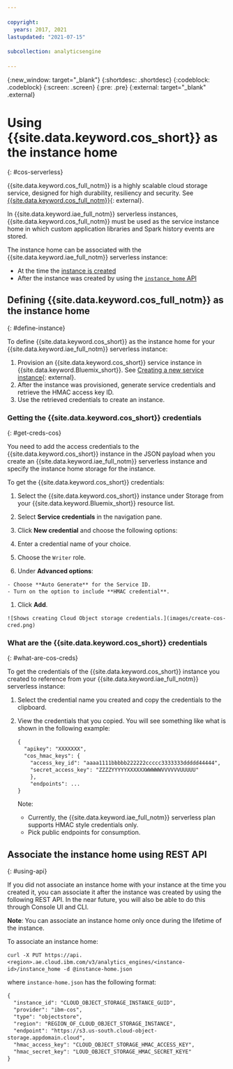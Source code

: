 ```yaml
---

copyright:
  years: 2017, 2021
lastupdated: "2021-07-15"

subcollection: analyticsengine

---
```


<!-- Attribute definitions -->
{:new_window: target="_blank"}
{:shortdesc: .shortdesc}
{:codeblock: .codeblock}
{:screen: .screen}
{:pre: .pre}
{:external: target="_blank" .external}

# Using {{site.data.keyword.cos_short}} as the instance home
{: #cos-serverless}

{{site.data.keyword.cos_full_notm}} is a highly scalable cloud storage service, designed for high durability, resiliency and security. See [{{site.data.keyword.cos_full_notm}}](/docs/cloud-object-storage?topic=cloud-object-storage-about-cloud-object-storage){: external}.

In {{site.data.keyword.iae_full_notm}} serverless instances, {{site.data.keyword.cos_full_notm}} must be used as the service instance home in which custom application libraries and Spark history events are stored.

The instance home can be associated with the {{site.data.keyword.iae_full_notm}} serverless instance:

-	At the time the [instance is created](#define-instance)
-	After the instance was created by using the [`instance_home` API](#using-api)

## Defining {{site.data.keyword.cos_full_notm}} as the instance home
{: #define-instance}

To define {{site.data.keyword.cos_short}} as the instance home for your {{site.data.keyword.iae_full_notm}} serverless instance:

1. Provision an {{site.data.keyword.cos_short}} service instance in {{site.data.keyword.Bluemix_short}}. See [Creating a new service instance](/docs/cloud-object-storage/iam?topic=cloud-object-storage-provision){: external}.
1. After the instance was provisioned, generate service credentials and retrieve the HMAC access key ID.
1. Use the retrieved credentials to create an instance.

### Getting the {{site.data.keyword.cos_short}} credentials
{: #get-creds-cos}

You need to add the access credentials to the {{site.data.keyword.cos_short}} instance in the JSON payload when you create an {{site.data.keyword.iae_full_notm}} serverless instance and specify the instance home storage for the instance.

To get the {{site.data.keyword.cos_short}} credentials:

1. Select the {{site.data.keyword.cos_short}} instance under Storage from your {{site.data.keyword.Bluemix_short}} resource list.
1. Select **Service credentials** in the navigation pane.
1. Click **New credential** and choose the following options:

  1. Enter a credential name of your choice.
  1. Choose the `Writer` role.
  1. Under **Advanced options**:

    - Choose **Auto Generate** for the Service ID.
    - Turn on the option to include **HMAC credential**.
  1.	Click **Add**.

    ![Shows creating Cloud Object storage credentials.](images/create-cos-cred.png)

### What are the {{site.data.keyword.cos_short}} credentials
{: #what-are-cos-creds}

To  get the credentials of the {{site.data.keyword.cos_short}} instance you created to reference from your {{site.data.keyword.iae_full_notm}} serverless instance:

1. Select the credential name you created and copy the credentials to the clipboard.
1. View the credentials that you copied. You will see something like what is shown in the following example:
   ```
   {
     "apikey": "XXXXXXX",
     "cos_hmac_keys": {
       "access_key_id": "aaaa1111bbbbb222222ccccc3333333ddddd44444",
       "secret_access_key": "ZZZZYYYYYXXXXXXWWWWWVVVVVVUUUUU"
       },
       "endpoints": ...
   }
   ```

   Note:

   - Currently, the {{site.data.keyword.iae_full_notm}} serverless plan supports HMAC style credentials only.
   - Pick public endpoints for consumption.
   <!--- The endpoint to your {{site.data.keyword.cos_full_notm}} instance should be the `direct` endpoint. You can find the `direct` endpoint to your {{site.data.keyword.cos_full_notm}} instance on the {{site.data.keyword.Bluemix_short}} dashboard by selecting cross regional resiliency, the location, and then clicking on your service instance. You can copy the direct endpoint from the **Endpoints** page.-->

## Associate the instance home using REST API
{: #using-api}

If you did not associate an instance home with your instance at the time you created it, you can associate it after the instance was created by using the following REST API. In the near future, you will also be able to do this through Console UI and CLI.

**Note**: You can associate an instance home only once during the lifetime of the instance.

To associate an instance home:
```
curl -X PUT https://api.<region>.ae.cloud.ibm.com/v3/analytics_engines/<instance-id>/instance_home -d @instance-home.json
```
where `instance-home.json`  has the following format:

```
{
  "instance_id": "CLOUD_OBJECT_STORAGE_INSTANCE_GUID",
  "provider": "ibm-cos",
  "type": "objectstore",
  "region": "REGION_OF_CLOUD_OBJECT_STORAGE_INSTANCE",
  "endpoint": "https://s3.us-south.cloud-object-storage.appdomain.cloud",
  "hmac_access_key": "CLOUD_OBJECT_STORAGE_HMAC_ACCESS_KEY",
  "hmac_secret_key": "LOUD_OBJECT_STORAGE_HMAC_SECRET_KEYE"
}

```
